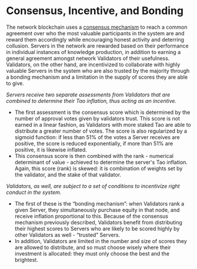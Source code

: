 # Consensus, Incentive, and Bonding

The network blockchain uses a [consensus mechanism](/src/Glossary.md#consensus-mechanism) to reach a common agreement over who the most valuable participants in the system are and reward them accordingly while encouraging honest activity and deterring collusion. Servers in the network are rewarded based on their performance in individual instances of knowledge production, in addition to earning a general agreement amongst network Validators of their usefulness. Validators, on the other hand, are incentivized to collaborate with highly valuable Servers in the system who are also trusted by the majority through a bonding mechanism and a limitation in the supply of scores they are able to give.

*Servers receive two separate assessments from Validators that are combined to determine their Tao inflation, thus acting as an incentive.*

- The first assessment is the consensus score which is determined by the number of approval votes given by validators trust. This score is not earned in a linear fashion, as Validators with more staked Tao are able to distribute a greater number of votes. The score is also regularized by a sigmoid function: if less than 51% of the votes a Server receives are positive, the score is reduced exponentially, if more than 51% are positive, it is likewise inflated. 
- This consensus score is then combined with the rank - numerical determinant of value - achieved to determine the server's Tao inflation. Again, this score (rank) is skewed: it is combination of weights set by the validator, and the stake of that validator. 


*Validators, as well, are subject to a set of conditions to incentivize right conduct in the system.*

- The first of these is the “bonding mechanism”: when Validators rank a given Server, they simultaneously purchase equity in that node, and receive inflation proportional to this. Because of the consensus mechanism previously described, Validators benefit from distributing their highest scores to Servers who are likely to be scored highly by other Validators as well - “trusted” Servers. 
- In addition, Validators are limited in the number and size of scores they are allowed to distribute, and so must choose wisely where their investment is allocated: they must only choose the best and the brightest.

